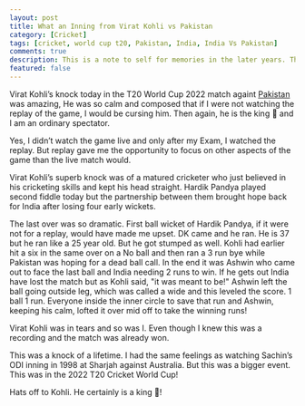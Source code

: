 ```yaml
---
layout: post
title: What an Inning from Virat Kohli vs Pakistan
category: [Cricket]
tags: [cricket, world cup t20, Pakistan, India, India Vs Pakistan]
comments: true
description: This is a note to self for memories in the later years. This was the innings that proved why Virat Kohli is a King!
featured: false
---
```


Virat Kohli’s knock today in the T20 World Cup 2022 match againt [Pakistan](https://www.espncricinfo.com/series/icc-men-s-t20-world-cup-2022-23-1298134/india-vs-pakistan-16th-match-group-2-1298150/live-cricket-score) was amazing, He was so calm and composed that if I were not watching the replay of the game, I would be cursing him. Then again, he is the king 👑 and I am an ordinary spectator. 

Yes, I didn’t watch the game live and only after my Exam, I watched the replay. But replay gave me the opportunity to focus on other aspects of the game than the live match would.

Virat Kohli’s superb knock was of a matured cricketer who just believed in his cricketing skills and kept his head straight. Hardik Pandya played second fiddle today but the partnership between them brought hope back for India after losing four early wickets.

The last over was so dramatic. First ball wicket of Hardik Pandya, if it were not for a replay, would have made me upset. DK came and he ran. He is 37 but he ran like a 25 year old. But he got stumped as well. Kohli had earlier hit a six in the same over on a No ball and then ran a 3 run bye while Pakistan was hoping for a dead ball call. In the end it was Ashwin who came out to face the last ball and India needing 2 runs to win. If he gets out India have lost the match but as Kohli said, "it was meant to be!" Ashwin left the ball going outside leg, which was called a wide and this leveled the score. 1 ball 1 run. Everyone inside the inner circle to save that run and Ashwin, keeping his calm, lofted it over mid off to take the winning runs!

Virat Kohli was in tears and so was I. Even though I knew this was a recording and the match was already won. 

This was a knock of a lifetime. I had the same feelings as watching Sachin’s ODI inning in 1998 at Sharjah against Australia. But this was a bigger event. This was in the 2022 T20 Cricket World Cup! 

Hats off to Kohli. He certainly is a king 👑!